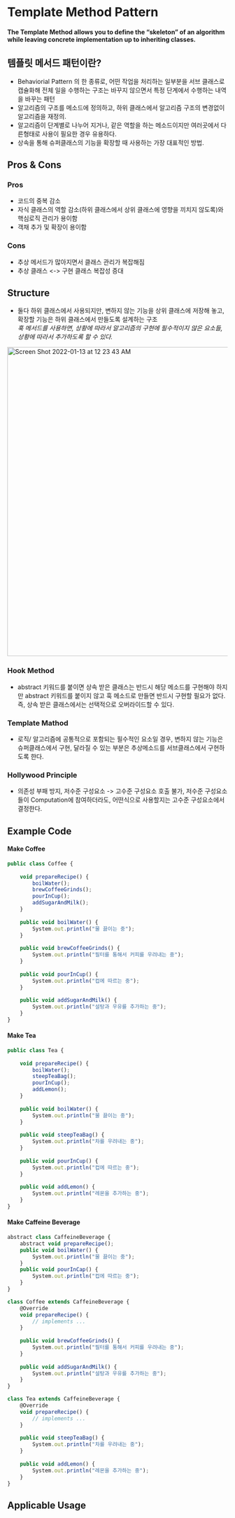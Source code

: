 # Template Method Pattern 

#### The Template Method allows you to define the “skeleton” of an algorithm while leaving concrete implementation up to inheriting classes.

## 템플릿 메서드 패턴이란?
- Behaviorial Pattern 의 한 종류로, 어떤 작업을 처리하는 일부분을 서브 클래스로 캡슐화해 전체 일을 수행하는 구조는 바꾸지 않으면서 특정 단계에서 수행하는 내역을 바꾸는 패턴
- 알고리즘의 구조를 메소드에 정의하고, 하위 클래스에서 알고리즘 구조의 변경없이 알고리즘을 재정의.
- 알고리즘이 단계별로 나누어 지거나, 같은 역할을 하는 메소드이지만 여러곳에서 다른형태로 사용이 필요한 경우 유용하다.
- 상속을 통해 슈퍼클래스의 기능을 확장할 때 사용하는 가장 대표적인 방법.


## Pros & Cons

### Pros

- 코드의 중복 감소 
- 자식 클래스의 역할 감소(하위 클래스에서 상위 클래스에 영향을 끼치지 않도록)와 핵심로직 관리가 용이함
- 객채 추가 및 확장이 용이함 

### Cons

- 추상 메서드가 많아지면서 클래스 관리가 복잡해짐
- 추상 클래스 <-> 구현 클래스 복잡성 증대 

## Structure 
- 둘다 하위 클래스에서 사용되지만, 변하지 않는 기능을 상위 클래스에 저장해 놓고, 확장할 기능은 하위 클래스에서 만들도록 설계하는 구조 <br/>
  *훅 메서드를 사용하면, 상황에 따라서 알고리즘의 구현에 필수적이지 않은 요소들, 상황에 따라서 추가하도록 할 수 있다.*
   


<img width="707" alt="Screen Shot 2022-01-13 at 12 23 43 AM" src="https://user-images.githubusercontent.com/84689488/149169371-d9570433-9889-4e46-b58f-aa723932339a.png">

### Hook Method
 - abstract 키워드를 붙이면 상속 받은 클래스는 반드시 해당 메소드를 구현해야 하지만 abstract 키워드를 붙이지 않고 훅 메소드로 만들면 반드시 구현할 필요가 없다. 즉, 상속 받은 클래스에서는 선택적으로 오버라이드할 수 있다.

### Template Mathod 
 - 로직/ 알고리즘에 공통적으로 포함되는 필수적인 요소일 경우, 변하지 않는 기능은 슈퍼클래스에서 구현, 달라질 수 있는 부분은 추상메소드를 서브클래스에서 구현하도록 한다.

### Hollywood Principle 
 - 의존성 부패 방지, 저수준 구성요소 -> 고수준 구성요소 호출 불가, 저수준 구성요소들이 Computation에 참여하더라도, 어떤식으로 사용할지는 고수준 구성요소에서 결정한다.

## Example Code

#### Make Coffee

```js
public class Coffee {
    
    void prepareRecipe() {
        boilWater();
        brewCoffeeGrinds();
        pourInCup();
        addSugarAndMilk();
    }
    
    public void boilWater() {
        System.out.println("물 끓이는 중");
    }
    
    public void brewCoffeeGrinds() {
        System.out.println("필터를 통해서 커피를 우려내는 중");
    }
    
    public void pourInCup() {
        System.out.println("컵에 따르는 중");
    }
    
    public void addSugarAndMilk() {
        System.out.println("설탕과 우유를 추가하는 중");
    }
}
```

#### Make Tea

```js
public class Tea {
    
    void prepareRecipe() {
        boilWater();
        steepTeaBag();
        pourInCup();
        addLemon();
    }
    
    public void boilWater() {
        System.out.println("물 끓이는 중");
    }
    
    public void steepTeaBag() {
        System.out.println("차를 우려내는 중");
    }
    
    public void pourInCup() {
        System.out.println("컵에 따르는 중");
    }
    
    public void addLemon() {
        System.out.println("레몬을 추가하는 중");
    }
}
```

#### Make Caffeine Beverage

```js
abstract class CaffeineBeverage {
    abstract void prepareRecipe();
    public void boilWater() {
        System.out.println("물 끓이는 중");
    }
    public void pourInCap() {
        System.out.println("컵에 따르는 중");
    }
} 

class Coffee extends CaffeineBeverage {
    @Override
    void prepareRecipe() {
        // implements ...
    }
    
    public void brewCoffeeGrinds() {
        System.out.println("필터를 통해서 커피를 우려내는 중");
    }
    
    public void addSugarAndMilk() {
        System.out.println("설탕과 우유를 추가하는 중");
    }
}

class Tea extends CaffeineBeverage {
    @Override
    void prepareRecipe() {
        // implements ...
    }
    
    public void steepTeaBag() {
        System.out.println("차를 우려내는 중");
    }
    
    public void addLemon() {
        System.out.println("레몬을 추가하는 중");
    }
}
```


## Applicable Usage


